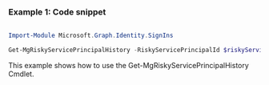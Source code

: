 ### Example 1: Code snippet

```powershell

Import-Module Microsoft.Graph.Identity.SignIns

Get-MgRiskyServicePrincipalHistory -RiskyServicePrincipalId $riskyServicePrincipalId

```
This example shows how to use the Get-MgRiskyServicePrincipalHistory Cmdlet.

